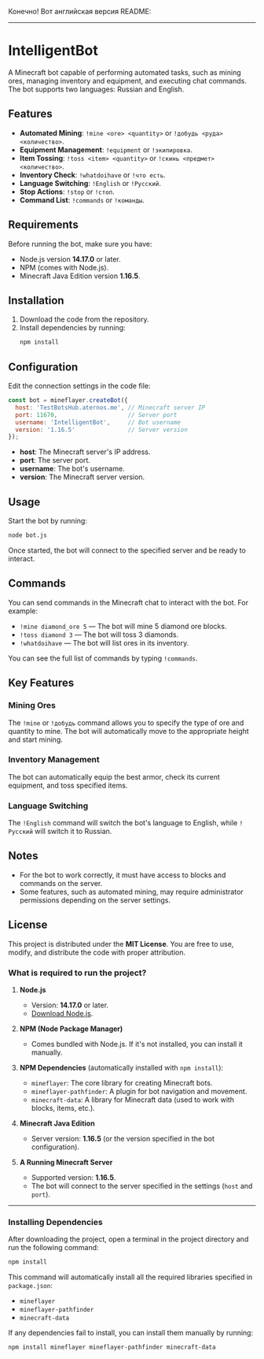 Конечно! Вот английская версия README:

---

# IntelligentBot

A Minecraft bot capable of performing automated tasks, such as mining ores, managing inventory and equipment, and executing chat commands. The bot supports two languages: Russian and English.

## Features
- **Automated Mining**: `!mine <ore> <quantity>` or `!добудь <руда> <количество>`.
- **Equipment Management**: `!equipment` or `!экипировка`.
- **Item Tossing**: `!toss <item> <quantity>` or `!скинь <предмет> <количество>`.
- **Inventory Check**: `!whatdoihave` or `!что есть`.
- **Language Switching**: `!English` or `!Русский`.
- **Stop Actions**: `!stop` or `!стоп`.
- **Command List**: `!commands` or `!команды`.

## Requirements
Before running the bot, make sure you have:
- Node.js version **14.17.0** or later.
- NPM (comes with Node.js).
- Minecraft Java Edition version **1.16.5**.

## Installation
1. Download the code from the repository.
2. Install dependencies by running:
   ```bash
   npm install
   ```

## Configuration
Edit the connection settings in the code file:
```javascript
const bot = mineflayer.createBot({
  host: 'TestBotsHub.aternos.me', // Minecraft server IP
  port: 11670,                    // Server port
  username: 'IntelligentBot',     // Bot username
  version: '1.16.5'               // Server version
});
```

- **host**: The Minecraft server's IP address.
- **port**: The server port.
- **username**: The bot's username.
- **version**: The Minecraft server version.

## Usage
Start the bot by running:
```bash
node bot.js
```

Once started, the bot will connect to the specified server and be ready to interact.

## Commands
You can send commands in the Minecraft chat to interact with the bot. For example:
- `!mine diamond_ore 5` — The bot will mine 5 diamond ore blocks.
- `!toss diamond 3` — The bot will toss 3 diamonds.
- `!whatdoihave` — The bot will list ores in its inventory.

You can see the full list of commands by typing `!commands`.

## Key Features
### Mining Ores
The `!mine` or `!добудь` command allows you to specify the type of ore and quantity to mine. The bot will automatically move to the appropriate height and start mining.

### Inventory Management
The bot can automatically equip the best armor, check its current equipment, and toss specified items.

### Language Switching
The `!English` command will switch the bot's language to English, while `!Русский` will switch it to Russian.

## Notes
- For the bot to work correctly, it must have access to blocks and commands on the server.
- Some features, such as automated mining, may require administrator permissions depending on the server settings.

## License
This project is distributed under the **MIT License**. You are free to use, modify, and distribute the code with proper attribution.

### What is required to run the project?

1. **Node.js**  
   - Version: **14.17.0** or later.  
   - [Download Node.js](https://nodejs.org/).

2. **NPM (Node Package Manager)**  
   - Comes bundled with Node.js. If it's not installed, you can install it manually.

3. **NPM Dependencies** (automatically installed with `npm install`):
   - `mineflayer`: The core library for creating Minecraft bots.
   - `mineflayer-pathfinder`: A plugin for bot navigation and movement.
   - `minecraft-data`: A library for Minecraft data (used to work with blocks, items, etc.).

4. **Minecraft Java Edition**  
   - Server version: **1.16.5** (or the version specified in the bot configuration).

5. **A Running Minecraft Server**  
   - Supported version: **1.16.5**.  
   - The bot will connect to the server specified in the settings (`host` and `port`).

---

### Installing Dependencies

After downloading the project, open a terminal in the project directory and run the following command:

```bash
npm install
```

This command will automatically install all the required libraries specified in `package.json`:

- `mineflayer`
- `mineflayer-pathfinder`
- `minecraft-data`

If any dependencies fail to install, you can install them manually by running:

```bash
npm install mineflayer mineflayer-pathfinder minecraft-data
```

